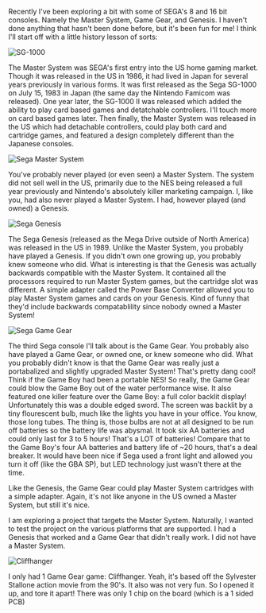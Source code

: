 Recently I've been exploring a bit with some of SEGA's 8 and 16 bit consoles. Namely the Master System, Game Gear, and Genesis. I haven't done anything that hasn't been done before, but it's been fun for me! I think I'll start off with a little history lesson of sorts:

![SG-1000](https://upload.wikimedia.org/wikipedia/commons/7/7b/Sega-SG-1000-Console-Set.jpg)

The Master System was SEGA's first entry into the US home gaming market. Though it was released in the US in 1986, it had lived in Japan for several years previously in various forms. It was first released as the Sega SG-1000 on July 15, 1983 in Japan (the same day the Nintendo Famicom was released). One year later, the SG-1000 II was released which added the ability to play card based games and detatchable controllers. I'll touch more on card based games later. Then finally, the Master System was released in the US which had detachable controllers, could play both card and cartridge games, and featured a design completely different than the Japanese consoles.

![Sega Master System](https://upload.wikimedia.org/wikipedia/commons/8/88/Sega-Master-System-Set.jpg)

You've probably never played (or even seen) a Master System. The system did not sell well in the US, primarily due to the NES being released a full year previously and Nintendo's absolutely killer marketing campaign. I, like you, had also never played a Master System. I had, however played (and owned) a Genesis.

![Sega Genesis](https://upload.wikimedia.org/wikipedia/commons/thumb/c/c2/Sega-Genesis-Mod1-Bare.jpg/1024px-Sega-Genesis-Mod1-Bare.jpg)

The Sega Genesis (released as the Mega Drive outside of North America) was released in the US in 1989. Unlike the Master System, you probably have played a Genesis. If you didn't own one growing up, you probably knew someone who did. What is interesting is that the Genesis was actually backwards compatible with the Master System. It contained all the processors required to run Master System games, but the cartridge slot was different. A simple adapter called the Power Base Converter allowed you to play Master System games and cards on your Genesis. Kind of funny that they'd include backwards compatablility since nobody owned a Master System!

![Sega Game Gear](https://upload.wikimedia.org/wikipedia/commons/thumb/1/18/Game-Gear-Handheld.jpg/1024px-Game-Gear-Handheld.jpg)

The third Sega console I'll talk about is the Game Gear. You probably also have played a Game Gear, or owned one, or knew someone who did. What you probably didn't know is that the Game Gear was really just a portabalized and slightly upgraded Master System! That's pretty dang cool! Think if the Game Boy had been a portable NES! So really, the Game Gear could blow the Game Boy out of the water performance wise. It also featured one killer feature over the Game Boy: a full color backlit display! Unfortunately this was a double edged sword. The screen was backlit by a tiny flourescent bulb, much like the lights you have in your office. You know, those long tubes. The thing is, those bulbs are not at all designed to be run off batteries so the battery life was abysmal. It took six AA batteries and could only last for 3 to 5 hours! That's a LOT of batteries! Compare that to the Game Boy's four AA batteries and battery life of ~20 hours, that's a deal breaker. It would have been nice if Sega used a front light and allowed you turn it off (like the GBA SP), but LED technology just wasn't there at the time.

Like the Genesis, the Game Gear could play Master System cartridges with a simple adapter. Again, it's not like anyone in the US owned a Master System, but still it's nice.

I am exploring a project that targets the Master System. Naturally, I wanted to test the project on the various platforms that are supported. I had a Genesis that worked and a Game Gear that didn't really work. I did not have a Master System.

![Cliffhanger](http://i.imgur.com/K8faZoG.png)

I only had 1 Game Gear game: Cliffhanger. Yeah, it's based off the Sylvester Stallone action movie from the 90's. It also was not very fun. So I opened it up, and tore it apart! There was only 1 chip on the board (which is a 1 sided PCB)
